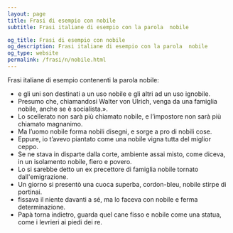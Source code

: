 ```yaml
---
layout: page
title: Frasi di esempio con nobile 
subtitle: Frasi italiane di esempio con la parola  nobile

og_title: Frasi di esempio con nobile 
og_description: Frasi italiane di esempio con la parola  nobile
og_type: website
permalink: /frasi/n/nobile.html
---
```


Frasi italiane di esempio contenenti la parola nobile:


- e gli uni son destinati a un uso nobile e gli altri ad un uso ignobile.
- Presumo che, chiamandosi Walter von Ulrich, venga da una famiglia nobile, anche se è socialista.».
- Lo scellerato non sarà più chiamato nobile, e l’impostore non sarà più chiamato magnanimo.
- Ma l’uomo nobile forma nobili disegni, e sorge a pro di nobili cose.
- Eppure, io t’avevo piantato come una nobile vigna tutta del miglior ceppo.
- Se ne stava in disparte dalla corte, ambiente assai misto, come diceva, in un isolamento nobile, fiero e povero.
- Lo si sarebbe detto un ex precettore di famiglia nobile tornato dall'emigrazione.
- Un giorno si presentò una cuoca superba, cordon-bleu, nobile stirpe di portinai.
- fissava il niente davanti a sé, ma lo faceva con nobile e ferma determinazione.
- Papà torna indietro, guarda quel cane fisso e nobile come una statua, come i levrieri ai piedi dei re.
